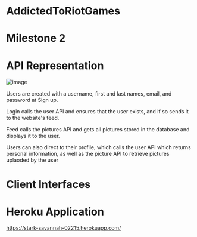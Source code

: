 # AddictedToRiotGames


# Milestone 2



# API Representation

![image](https://user-images.githubusercontent.com/74626828/164325528-ab8c8907-a27f-464f-b7ee-b2fc36a4dc8e.png)


Users are created with a username, first and last names, email, and password at Sign up.

Login calls the user API and ensures that the user exists, and if so sends it to the website's feed.

Feed calls the pictures API and gets all pictures stored in the database and displays it to the user.

Users can also direct to their profile, which calls the user API which returns personal information, as well as the picture API to retrieve pictures uplaoded by the user


# Client Interfaces


# Heroku Application
https://stark-savannah-02215.herokuapp.com/


